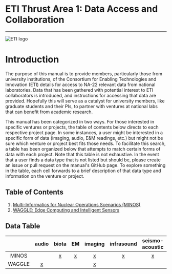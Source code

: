 # ETI Thrust Area 1: Data Access and Collaboration

***

![ETI logo](https://eti.gatech.edu/wp-content/uploads/sites/1003/2019/03/ETI-full_black-768x293.png)

# Introduction

The purpose of this manual is to provide members, particularly those from
university institutions, of the Consortium for Enabling Technologies and
Innovation (ETI) details for access to NA-22 relevant data from national laboratories.
Data that has been gathered with potential interest to ETI collaborators is
introduced, and instructions for accessing that data are provided.
Hopefully this will serve as a catalyst for university members, like graduate
students and their PIs, to partner with ventures at national labs that can
benefit from academic research.

This manual has been categorized in two ways. For those interested in specific
ventures or projects, the table of contents below directs to each respective
project page. In some instances, a user might be interested in a specific form
of data (imaging, audio, E&M readings, etc.) but might not be sure which venture
or project best fits those needs. To facilitate this search, a table has been
organized below that attempts to match certain forms of data with each project.
Note that this table is not exhaustive. In the event that a user finds a data
type that is not listed but should be, please create an issue or pull request
on the manual's GitHub page. To explore something in the table, each
cell forwards to a brief description of that data type and information on the
venture or project.

## Table of Contents

1. [Multi-Informatics for Nuclear Operations Scenarios (MINOS)](MINOS.md)
2. [WAGGLE: Edge Computing and Intelligent Sensors](WAGGLE.md)

## Data Table

|        |     audio      |     biota     |      EM       |    imaging    |  infrasound   | seismo-acoustic |     video      |
|:------:|:--------------:|:-------------:|:-------------:|:-------------:|:-------------:|:---------------:|:--------------:|
| MINOS  |                | [x](MINOS.md) | [x](MINOS.md) | [x](MINOS.md) | [x](MINOS.md) |  [x](MINOS.md)  |                |
| WAGGLE | [x](WAGGLE.md) |               |               | [x](WAGGLE.md)|               |                 | [x](WAGGLE.md) |
